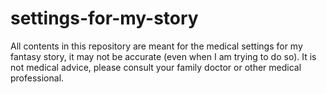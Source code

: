 # settings-for-my-story
All contents in this repository are meant for the medical settings for my fantasy story, it may not be accurate (even when I am trying to do so). It is not medical advice, please consult your family doctor or other medical professional.

